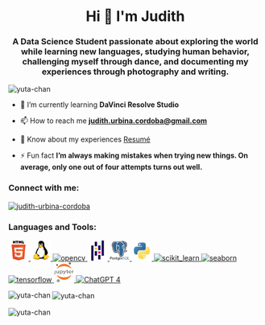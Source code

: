 <h1 align="center">Hi 👋 I'm Judith </h1>
<h3 align="center">A Data Science Student passionate about exploring the world while learning new languages, studying human behavior, challenging myself through dance, and documenting my experiences through photography and writing.</h3>

<p align="left"> <img src="https://komarev.com/ghpvc/?username=yuta-chan&label=Profile%20views&color=0e75b6&style=flat" alt="yuta-chan" /> </p>

- 🌱 I’m currently learning **DaVinci Resolve Studio**

- 📫 How to reach me **judith.urbina.cordoba@gmail.com**

- 📄 Know about my experiences [Resumé](https://drive.google.com/file/d/1Uu0DWnkbhLff0Zr4Mh-HU5bL3aeBuQaW/view?usp=drive_link)

- ⚡ Fun fact **I’m always making mistakes when trying new things. On average, only one out of four attempts turns out well.**

<h3 align="left">Connect with me:</h3>
<p align="left">
<a href="https://linkedin.com/in/judith-urbina-cordoba" target="blank"><img align="center" src="https://raw.githubusercontent.com/rahuldkjain/github-profile-readme-generator/master/src/images/icons/Social/linked-in-alt.svg" alt="judith-urbina-cordoba" height="30" width="40" /></a>
</p><h3 align="left">Languages and Tools:</h3>
<p align="left"> 
    <a href="https://www.w3.org/html/" target="_blank" rel="noreferrer"> 
        <img src="https://raw.githubusercontent.com/devicons/devicon/master/icons/html5/html5-original-wordmark.svg" alt="html5" width="40" height="40"/> 
    </a> 
    <a href="https://www.linux.org/" target="_blank" rel="noreferrer"> 
        <img src="https://raw.githubusercontent.com/devicons/devicon/master/icons/linux/linux-original.svg" alt="linux" width="40" height="40"/> 
    </a> 
    <a href="https://opencv.org/" target="_blank" rel="noreferrer"> 
        <img src="https://www.vectorlogo.zone/logos/opencv/opencv-icon.svg" alt="opencv" width="40" height="40"/> 
    </a> 
    <a href="https://pandas.pydata.org/" target="_blank" rel="noreferrer"> 
        <img src="https://raw.githubusercontent.com/devicons/devicon/2ae2a900d2f041da66e950e4d48052658d850630/icons/pandas/pandas-original.svg" alt="pandas" width="40" height="40"/> 
    </a> 
    <a href="https://www.postgresql.org" target="_blank" rel="noreferrer"> 
        <img src="https://raw.githubusercontent.com/devicons/devicon/master/icons/postgresql/postgresql-original-wordmark.svg" alt="postgresql" width="40" height="40"/> 
    </a> 
    <a href="https://www.python.org" target="_blank" rel="noreferrer"> 
        <img src="https://raw.githubusercontent.com/devicons/devicon/master/icons/python/python-original.svg" alt="python" width="40" height="40"/> 
    </a> 
    <a href="https://scikit-learn.org/" target="_blank" rel="noreferrer"> 
        <img src="https://upload.wikimedia.org/wikipedia/commons/0/05/Scikit_learn_logo_small.svg" alt="scikit_learn" width="40" height="40"/> 
    </a> 
    <a href="https://seaborn.pydata.org/" target="_blank" rel="noreferrer"> 
        <img src="https://seaborn.pydata.org/_images/logo-mark-lightbg.svg" alt="seaborn" width="40" height="40"/> 
    </a> 
    <a href="https://www.tensorflow.org" target="_blank" rel="noreferrer"> 
        <img src="https://www.vectorlogo.zone/logos/tensorflow/tensorflow-icon.svg" alt="tensorflow" width="40" height="40"/> 
    </a> 
    <a href="https://jupyter.org/" target="_blank" rel="noreferrer">
        <img src="https://raw.githubusercontent.com/devicons/devicon/master/icons/jupyter/jupyter-original-wordmark.svg" alt="jupyter" width="40" height="40"/>
    </a>
    <a href="https://openai.com/chatgpt" target="_blank" rel="noreferrer">
        <img src="https://upload.wikimedia.org/wikipedia/commons/0/04/ChatGPT_logo.svg" alt="ChatGPT 4" width="40" height="40"/>
    </a>
</p>
<p><img align="left" src="https://github-readme-stats.vercel.app/api/top-langs?username=yuta-chan&show_icons=true&locale=en&layout=compact" alt="yuta-chan" /></p>


<p>&nbsp;<img align="center" src="https://github-readme-stats.vercel.app/api?username=yuta-chan&show_icons=true&locale=en" alt="yuta-chan" /></p>

<p><img align="center" src="https://github-readme-streak-stats.herokuapp.com/?user=yuta-chan&" alt="yuta-chan" /></p>

